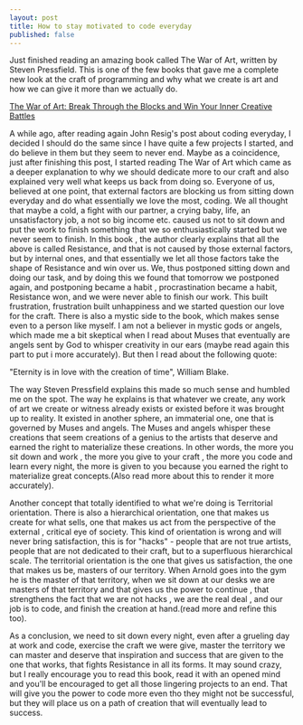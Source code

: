 ```yaml
---
layout: post
title: How to stay motivated to code everyday
published: false
---
```


Just finished reading an amazing book called The War of Art, written by Steven Pressfield. This is one of the few books that gave me a complete new look at the craft of programming and why what we create is art and how we can give it more than we actually do.

<a rel="nofollow" href="http://www.amazon.co.uk/gp/product/1936891026/ref=as_li_tl?ie=UTF8&camp=1634&creative=19450&creativeASIN=1936891026&linkCode=as2&tag=progrlife-21">The War of Art: Break Through the Blocks and Win Your Inner Creative Battles</a><img src="http://ir-uk.amazon-adsystem.com/e/ir?t=progrlife-21&l=as2&o=2&a=1936891026" width="1" height="1" border="0" alt="" style="border:none !important; margin:0px !important;" />

A while ago, after reading again John Resig's post about coding everyday, I decided I should do the same since I have quite a few projects I started, and do believe in them but they seem to never end.
Maybe as a coincidence, just after finishing this post, I started reading The War of Art which came as a deeper explanation to why we should dedicate more to our craft and also explained very well what keeps us back from doing so.
Everyone of us, believed at one point, that external factors are blocking us from sitting down everyday and do what essentially we love the most, coding. We all thought that maybe a cold, a fight with our partner, a crying baby, life, an unsatisfactory job, a not so big income etc. caused us not to sit down and put the work to finish something that we so enthusiastically started but we never seem to finish. In this book , the author clearly explains that all the above is called Resistance, and that is not caused by those external factors, but by internal ones, and that essentially we let all those factors take the shape of Resistance and win over us. We, thus postponed sitting down and doing our task, and by doing this we found that tomorrow we postponed again, and postponing became a habit , procrastination became a habit, Resistance won, and we were never able to finish our work. This built frustration, frustration built unhappiness and we started question our love for the craft.
There is also a mystic side to the book, which makes sense even to a person like myself. I am not a believer in mystic gods or angels, which made me a bit skeptical when I read about Muses that eventually are angels sent by God to whisper creativity in our ears (maybe read again this part to put i more accurately).
But then I read about the following quote:

"Eternity is in love with the creation of time", William Blake.

The way Steven Pressfield explains this made so much sense and humbled me on the spot. The way he explains is that whatever we create, any work of art we create or witness already exists or existed before it was brought up to reality. It existed in another sphere, an immaterial one, one that is governed by Muses and angels. The Muses and angels whisper these creations that seem creations of a genius to the artists that deserve and earned the right to materialize these creations. In other words, the more you sit down and work , the more you give to your craft , the more you code  and learn every night, the more is given to you because you earned the right to materialize great concepts.(Also read more about this to render it more accurately).

Another concept that totally identified to what we're doing is Territorial orientation. There is also a hierarchical orientation, one that makes us create for what sells, one that makes us act from the perspective of the external , critical eye of society. This kind of orientation is wrong and will never bring satisfaction, this is for "hacks" - people that are not true artists, people that are not dedicated to their craft, but to a superfluous hierarchical scale.
The territorial orientation is the one that gives us satisfaction, the one that makes us be, masters of our territory. When Arnold goes into the gym he is the master of that territory, when we sit down at our desks we are masters of that territory and that gives us the power to continue , that strengthens the fact that we are not hacks , we are the real deal , and our job is to code, and finish the creation at hand.(read more and refine this too).

As a conclusion, we need to sit down every night, even after a grueling day at work and code, exercise the craft we were give, master the territory we can master and deserve that inspiration and success that are given to the one that works, that fights Resistance in all its forms.
It may sound crazy, but I really encourage you to read this book, read it with an opened mind and you'll be encouraged to get all those lingering projects to an end. That will give you the power to code more even tho they might not be successful, but they will place us on a path of creation that will eventually lead to success.
